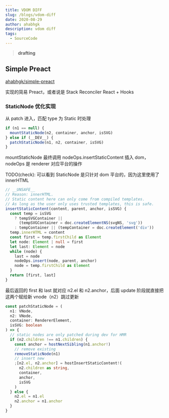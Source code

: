```yaml
---
title: VDOM DIFF
slug: /blogs/vdom-diff
date: 2020-08-29
author: ahabhgk
description: vdom diff
tags:
  - SourceCode
---
```


> **drafting**

## Simple Preact

[ahabhgk/simple-preact](https://github.com/ahabhgk/simple-preact)

实现的简易 Preact，或者说是 Stack Reconciler React + Hooks

### StaticNode 优化实现

从 patch 进入，匹配 type 为 Static 时处理

```ts:title=runtime-core/src/renderer.ts
if (n1 == null) {
  mountStaticNode(n2, container, anchor, isSVG)
} else if (__DEV__) {
  patchStaticNode(n1, n2, container, isSVG)
}
```

mountStaticNode 最终调用 nodeOps.insertStaticContent 插入 dom，nodeOps 是 renderer 对应平台的操作

TODO(check): 可以看到 StaticNode 是只针对 dom 平台的，因为这里使用了 innerHTML

```ts:title=runtime-dom/src/nodeOps.ts
// __UNSAFE__
// Reason: innerHTML.
// Static content here can only come from compiled templates.
// As long as the user only uses trusted templates, this is safe.
insertStaticContent(content, parent, anchor, isSVG) {
  const temp = isSVG
    ? tempSVGContainer ||
      (tempSVGContainer = doc.createElementNS(svgNS, 'svg'))
    : tempContainer || (tempContainer = doc.createElement('div'))
  temp.innerHTML = content
  const first = temp.firstChild as Element
  let node: Element | null = first
  let last: Element = node
  while (node) {
    last = node
    nodeOps.insert(node, parent, anchor)
    node = temp.firstChild as Element
  }
  return [first, last]
}
```

最后返回的 first 和 last 就对应 n2.el 和 n2.anchor，后面 update 阶段就直接把这两个赋给新 vnode（n2）跳过更新

```ts:title=runtime-core/src/renderer.ts
const patchStaticNode = (
  n1: VNode,
  n2: VNode,
  container: RendererElement,
  isSVG: boolean
) => {
  // static nodes are only patched during dev for HMR
  if (n2.children !== n1.children) {
    const anchor = hostNextSibling(n1.anchor!)
    // remove existing
    removeStaticNode(n1)
    // insert new
    ;[n2.el, n2.anchor] = hostInsertStaticContent!(
      n2.children as string,
      container,
      anchor,
      isSVG
    )
  } else {
    n2.el = n1.el
    n2.anchor = n1.anchor
  }
}
```
